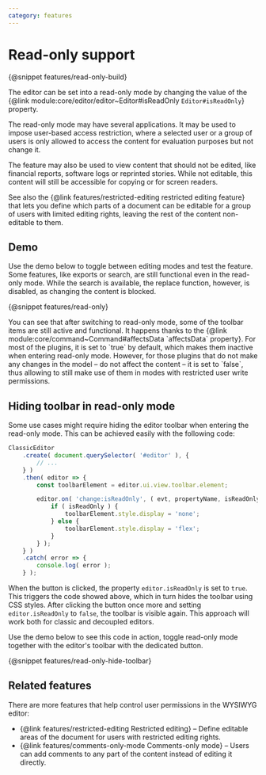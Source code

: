 ```yaml
---
category: features
---
```


# Read-only support

{@snippet features/read-only-build}

The editor can be set into a read-only mode by changing the value of the {@link module:core/editor/editor~Editor#isReadOnly `Editor#isReadOnly`} property.

The read-only mode may have several applications. It may be used to impose user-based access restriction, where a selected user or a group of users is only allowed to access the content for evaluation purposes but not change it.

The feature may also be used to view content that should not be edited, like financial reports, software logs or reprinted stories. While not editable, this content will still be accessible for copying or for screen readers.

<info-box>
	See also the {@link features/restricted-editing restricted editing feature} that lets you define which parts of a document can be editable for a group of users with limited editing rights, leaving the rest of the content non-editable to them.
</info-box>

## Demo

Use the demo below to toggle between editing modes and test the feature. Some features, like exports or search, are still functional even in the read-only mode. While the search is available, the replace function, however, is disabled, as changing the content is blocked.

{@snippet features/read-only}

<info-box>
	You can see that after switching to read-only mode, some of the toolbar items are still active and functional. It happens thanks to the {@link module:core/command~Command#affectsData `affectsData` property}. For most of the plugins, it is set to `true` by default, which makes them inactive when entering read-only mode. However, for those plugins that do not make any changes in the model &ndash; do not affect the content &ndash; it is set to `false`, thus allowing to still make use of them in modes with restricted user write permissions.
</info-box>

## Hiding toolbar in read-only mode

Some use cases might require hiding the editor toolbar when entering the read-only mode. This can be achieved easily with the following code:

```js
ClassicEditor
	.create( document.querySelector( '#editor' ), {
		// ...
	} )
	.then( editor => {
		const toolbarElement = editor.ui.view.toolbar.element;

		editor.on( 'change:isReadOnly', ( evt, propertyName, isReadOnly ) => {
			if ( isReadOnly ) {
				toolbarElement.style.display = 'none';
			} else {
				toolbarElement.style.display = 'flex';
			}
		} );
	} )
	.catch( error => {
		console.log( error );
	} );
```

When the button is clicked, the property `editor.isReadOnly` is set to `true`. This triggers the code showed above, which in turn hides the toolbar using CSS styles. After clicking the button once more and setting `editor.isReadOnly` to `false`, the toolbar is visible again. This approach will work both for classic and decoupled editors.

Use the demo below to see this code in action, toggle read-only mode together with the editor's toolbar with the dedicated button.

{@snippet features/read-only-hide-toolbar}

## Related features

There are more features that help control user permissions in the WYSIWYG editor:

* {@link features/restricted-editing Restricted editing} &ndash; Define editable areas of the document for users with restricted editing rights.
* {@link features/comments-only-mode Comments-only mode} &ndash; Users can add comments to any part of the content instead of editing it directly.
